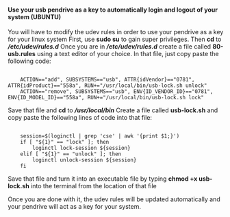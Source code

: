 #### Use your usb pendrive as a key to automatically login and logout of your system (UBUNTU)
You will have to modify the udev rules in order to use your pendrive as a key for your linux system
First, use **sudo su** to gain super privileges.
Then **cd** to ***/etc/udev/rules.d***
Once you are in  ***/etc/udev/rules.d*** create a file called **80-usb.rules** using a text editor of your choice.
In that file, just copy paste the following code:

<code>
    ACTION=="add", SUBSYSTEMS=="usb", ATTR{idVendor}=="0781", ATTR{idProduct}=="558a", RUN+="/usr/local/bin/usb-lock.sh unlock"
    ACTION=="remove", SUBSYSTEMS=="usb", ENV{ID_VENDOR_ID}=="0781", ENV{ID_MODEL_ID}=="558a", RUN+="/usr/local/bin/usb-lock.sh lock"
</code>

Save that file and **cd** to ***/usr/local/bin***
Create a file called **usb-lock.sh** and copy paste the following lines of code into that file:

<code>
    session=$(loginctl | grep 'cse' | awk '{print $1;}')
    if [ "${1}" == "lock" ]; then
        loginctl lock-session ${session}
    elif [ "${1}" == "unlock" ]; then
        loginctl unlock-session ${session}
    fi
</code> 

Save that file and turn it into an executable file by typing **chmod +x usb-lock.sh** into the terminal from the location of that  file

Once you are done with it, the udev rules will be updated automatically and your pendrive will act as a key for your system.
